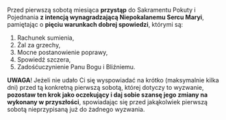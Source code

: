 Przed pierwszą sobotą miesiąca **przystąp** do Sakramentu Pokuty i Pojednania **z intencją wynagradzającą Niepokalanemu Sercu Maryi**, pamiętając o **pięciu warunkach dobrej spowiedzi**, którymi są:
1. Rachunek sumienia,
1. Żal za grzechy,
1. Mocne postanowienie poprawy,
1. Spowiedź szczera,
1. Zadośćuczynienie Panu Bogu i Bliźniemu.

**UWAGA**! Jeżeli nie udało Ci się wyspowiadać na krótko (maksymalnie kilka dni) przed tą konkretną pierwszą sobotą, której dotyczy to wyzwanie, **pozostaw ten krok jako oczekujący i daj sobie szansę jego zmiany na wykonany w przyszłości**, spowiadając się przed jakąkolwiek pierwszą sobotą nieprzypisaną już do żadnego wyzwania.
